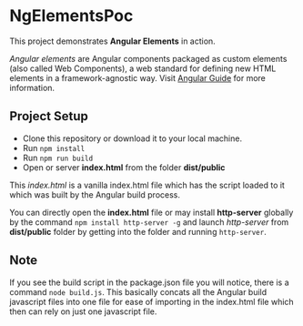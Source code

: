 # NgElementsPoc

This project demonstrates **Angular Elements** in action.

*Angular elements* are Angular components packaged as custom elements (also called Web Components), a web standard for defining new HTML elements in a framework-agnostic way. Visit [Angular Guide](https://angular.io/guide/elements) for more information.

## Project Setup

- Clone this repository or download it to your local machine.
- Run `npm install`
- Run `npm run build`
- Open or server **index.html** from the folder **dist/public**

This *index.html* is a vanilla index.html file which has the script loaded to it which was built by the Angular build process.

You can directly open the **index.html** file or may install **http-server** globally by the command `npm install http-server -g` and launch *http-server* from **dist/public** folder by getting into the folder and running `http-server`.

## Note

If you see the build script in the package.json file you will notice, there is a command `node build.js`.
This basically concats all the Angular build javascript files into one file for ease of importing in the index.html file which then can rely on just one javascript file.
